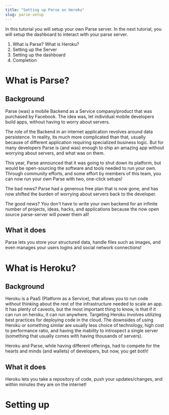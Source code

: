 ```yaml
---
title: "Setting up Parse on Heroku"
slug: parse-setup
---
```


In this tutorial you will setup your own Parse server. In the next tutorial, you will setup the dashboard to interact with your parse server.

1. What is Parse? What is Heroku?
2. Setting up the Server
3. Setting up the dashboard
4. Completion

# What is Parse?

## Background
Parse (was) a mobile Backend as a Service company/product that was purchased by Facebook. The idea was, let individual mobile developers build apps, without having to worry about servers.

The role of the Backend in an internet application revolves around data persistence. In reality, its much more complicated than that, usually because of different application requiring specialized business logic. But for many developers Parse is (and was) enough to ship an amazing app without worrying about servers, and what was on them.

This year, Parse announced that it was going to shut down its platform, but would be open-sourcing the software and tools needed to run your own. Through community efforts, and some effort by members of this team, you can now run your own Parse with two, one-click setups!

The bad news? Parse had a generous free plan that is now gone, and has now shifted the burden of worrying about servers back to the developer.

The good news? You don't have to write your own backend for an infinite number of projects, ideas, hacks, and applications because the now open source parse-server will power them all!

## What it does
Parse lets you store your structured data, handle files such as images, and even manages your users logins and social network connections!

# What is Heroku?

## Background
Heroku is a PaaS (Platform as a Service), that allows you to run code without thinking about the rest of the infrastructure needed to scale an app. It has plenty of caveots, but the most important thing to know, is that if it can run on heroku, it can run anywhere. Targeting Heroku involves utilizing best practices for deploying code in the cloud. The downsides of using Heroku or something similar are usually less choice of technology, high cost to performance ratio, and having the inability to introspect a single server (something that usually comes with having thousands of servers).

Heroku and Parse, while having different offerings, had to compete for the hearts and minds (and wallets) of developers, but now, you get both!

## What it does
Heroku lets you take a repository of code, push your updates/changes, and within minutes they are on the internet!



# Setting up
